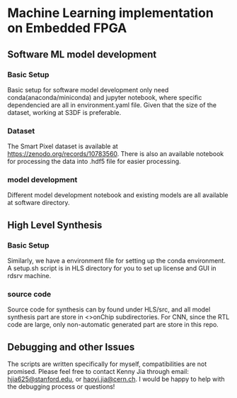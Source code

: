 # Machine Learning implementation on Embedded FPGA
## Software ML model development
### Basic Setup
Basic setup for software model development only need conda(anaconda/miniconda) and jupyter notebook, where specific dependencied are all in environment.yaml file.
Given that the size of the dataset, working at S3DF is preferable.
### Dataset
The Smart Pixel dataset is available at https://zenodo.org/records/10783560. There is also an available notebook for processing the data into .hdf5 file for easier processing.
### model development
Different model development notebook and existing models are all available at software directory.
## High Level Synthesis
### Basic Setup
Similarly, we have a environment file for setting up the conda environment. A setup.sh script is in HLS directory for you to set up license and GUI in rdsrv machine.
### source code
Source code for synthesis can by found under HLS/src, and all model synthesis part are store in \<\>onChip subdirectories. For CNN, since the RTL code are large, only non-automatic generated part are store in this repo.
## Debugging and other Issues
The scripts are written specifically for myself, compatibilities are not promised. Please feel free to contact Kenny Jia through email: hjia625@stanford.edu, or haoyi.jia@cern.ch. I would be happy to help with the debugging process or questions! 


